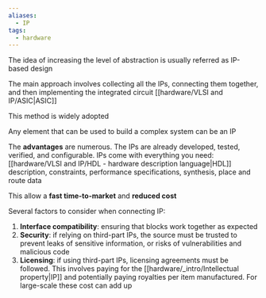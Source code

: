 ```yaml
---
aliases:
  - IP
tags:
  - hardware
---
```

The idea of increasing the level of abstraction is usually referred as IP-based design


The main approach involves collecting all the IPs, connecting them together, and then implementing the integrated circuit [[hardware/VLSI and IP/ASIC|ASIC]]


This method is widely adopted 

Any element that can be used to build a complex system can be an IP

The **advantages** are numerous. The IPs are already developed, tested, verified, and configurable. 
IPs come with everything you need: [[hardware/VLSI and IP/HDL - hardware description language|HDL]] description, constraints, performance specifications, synthesis, place and route data

This allow a **fast time-to-market** and **reduced cost**

Several factors to consider when connecting IP:
1. **Interface compatibility**: ensuring that blocks work together as expected
2. **Security**: if relying on third-part IPs, the source must be trusted to prevent leaks of sensitive information, or risks of vulnerabilities and malicious code
3. **Licensing**: if using third-part IPs, licensing agreements must be followed. This involves paying for the [[hardware/_intro/Intellectual property|IP]] and potentially paying royalties per item manufactured. For large-scale these cost can add up



